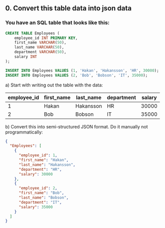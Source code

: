 ## 0. Convert this table data into json data

### You have an SQL table that looks like this:

```sql
CREATE TABLE Employees (
    employee_id INT PRIMARY KEY,
    first_name VARCHAR(50),
    last_name VARCHAR(50),
    department VARCHAR(50),
    salary INT
);

INSERT INTO Employees VALUES (1, 'Hakan', 'Hakansson', 'HR', 30000);
INSERT INTO Employees VALUES (2, 'Bob', 'Bobson', 'IT', 35000);
```

a) Start with writing out the table with the data:

| employee_id | first_name | last_name | department | salary |
|-------------|------------|-----------|------------|--------|
| 1           | Hakan      | Hakansson | HR         | 30000  |
| 2           | Bob        | Bobson    | IT         | 35000  |

b) Convert this into semi-structured JSON format. Do it manually not programmatically:

```json
{
  "Employees": [
    {
      "employee_id": 1,
      "first_name": "Hakan",
      "last_name": "Hakansson",
      "department": "HR",
      "salary": 30000
    },
    {
      "employee_id": 2,
      "first_name": "Bob",
      "last_name": "Bobson",
      "department": "IT",
      "salary": 35000
    }
  ]
}
```